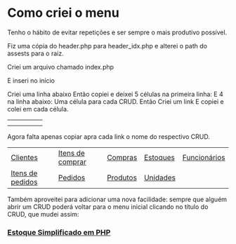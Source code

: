 # Como criei o menu

Tenho o hábito de evitar repetições e ser sempre o mais produtivo possível.

Fiz uma cópia do header.php para header_idx.php e alterei o path do assests para o raiz.

Criei um arquivo chamado index.php

E inseri no início

<?php

require_once 'header_idx.php'

Selecionei todos os diretórios dos CRUDs e colei abaixo:

/backup/www/1Estoque/11estoque/clientes
/backup/www/1Estoque/11estoque/compra_itens
/backup/www/1Estoque/11estoque/compras
/backup/www/1Estoque/11estoque/estoques
/backup/www/1Estoque/11estoque/funcionarios
/backup/www/1Estoque/11estoque/pedido_itens
/backup/www/1Estoque/11estoque/pedidos
/backup/www/1Estoque/11estoque/produtos
/backup/www/1Estoque/11estoque/unidades

Depois selecionei o início 

e teclei Ctrl+H substituindo por nada, ou seja removendo todos os prefxos e deixando apenas os nomes dos diretórios

clientes
compra_itens
compras
estoques
funcionarios
pedido_itens
pedidos
produtos
unidades

Então criei uma tabela HTML

<table class="table">

Criei uma linha abaixo

<tr><td></td>

Então copiei <td></td> e deixei 5 células na primeira linha:

<tr><td></td><td></td><td></td><td></td><td></td></tr>

E 4 na linha abaixo:

<tr><td></td><td></td><td></td><td></td></tr>

Uma célula para cada CRUD.

Então

Criei um link 

<a href=""></a>

E copiei e colei em cada célula.

<table class="table">
<tr><td><a href=""></a></td><td><a href=""></a></td><td><a href=""></a></td><td><a href=""></a></td><td><a href=""></a></td></tr>
<tr><td><a href=""></a></td><td><a href=""></a></td><td><a href=""></a></td><td><a href=""></a></td></tr>
</table>

Agora falta apenas copiar apra cada link o nome do respectivo CRUD.

<table class="table">
<tr><td><a href="clientes">Clientes</a></td><td><a href="compra_itens">Itens de comprar</a></td><td><a href="compras">Compras</a></td><td><a href="estoques">Estoques</a></td><td><a href="funcionarios">Funcionários</a></td></tr>
<tr><td><a href="pedido_itens">Itens de pedidos</a></td><td><a href="pedidos">Pedidos</a></td><td><a href="produtos">Produtos</a></td><td><a href="unidades">Unidades</a></td></tr>
</table>

Também aproveitei para adicionar uma nova facilidade: sempre que alguém abrir um CRUD poderá voltar para o menu inicial clicando no título do CRUD, que mudei assim:

<h3><a href='../index.php'>Estoque Simplificado em PHP</a></h3>


